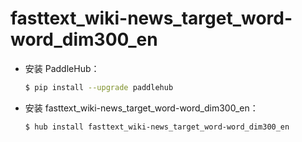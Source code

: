 # fasttext_wiki-news_target_word-word_dim300_en
* 安装 PaddleHub：

    ```bash
    $ pip install --upgrade paddlehub
    ```

* 安装 fasttext_wiki-news_target_word-word_dim300_en：

    ```bash
    $ hub install fasttext_wiki-news_target_word-word_dim300_en
    ```
